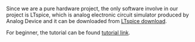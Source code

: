 Since we are a pure hardware project, the only software involve in our project is LTspice, which is analog electronic circuit simulator produced by Analog Device and it can be downloaded from [LTspice download](https://www.analog.com/en/design-center/design-tools-and-calculators/ltspice-simulator.html).

For beginner, the tutorial can be found [tutorial link](https://www.analog.com/en/education/education-library/videos/video-series/ltspice-getting-started-tutorial.html).
